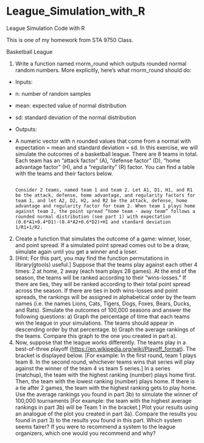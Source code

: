 # League_Simulation_with_R
League Simulation Code with R

This is one of my homework from STA 9750 Class. 
   
 Basketball League
1) Write a function named rnorm_round which outputs rounded normal random numbers. More explicitly, here’s what rnorm_round should do:
- Inputs:
- n: number of random samples
- mean: expected value of normal distribution
- sd: standard deviation of the normal distribution
- Outputs:
- A numeric vector with n rounded values that come from a normal with
expectation = mean and standard deviation = sd.
In this exercise, we will simulate the outcomes of a basketball league. There are 8 teams in total. Each team has an “attack factor” (A), “defense factor” (D), “home advantage factor” (H), and a “regularity” (R) factor. You can find a table with the teams and their factors below.
   
   
                                                                           
                                                                           
                                                                           Consider 2 teams, named team 1 and team 2. Let A1, D1, H1, and R1 be the attack, defense, home advantage, and regularity factors for team 1, and let A2, D2, H2, and R2 be the attack, defense, home advantage and regularity factor for team 2. When team 1 plays home against team 2, the point spread “home team - away team” follows a rounded normal distribution (see part 1) with expectation (0.6*A1+0.4*D1)-(0.4*A2+0.6*D2)+H1 and standard deviation 1/R1+1/R2.

 2) Create a function that simulates the outcome of a game: winner, loser, and point spread. If a simulated point spread comes out to be a draw, simulate again until you get a winner and a loser.
3) [Hint: For this part, you may find the function permutations in library(gtools) useful.] Suppose that the teams play against each other 4 times: 2 at home, 2 away (each team plays 28 games). At the end of the season, the teams will be ranked according to their “wins-losses.” If there are ties, they will be ranked according to their total point spread across the season. If there are ties in both wins-losses and point spreads, the rankings will be assigned in alphabetical order by the team names (i.e. the names Lions, Cats, Tigers, Dogs, Foxes, Bears, Ducks, and Rats). Simulate the outcomes of 100,000 seasons and answer the following questions:
a) Graph the percentage of time that each teams win the league in your simulations. The teams should appear in descending order by that percentage.
b) Graph the average rankings of the teams. Compare this graph to the one you created in part a).
4) Now, suppose that the league works differently. The teams play in a best-of-three playoff (​https://en.wikipedia.org/wiki/Playoff_format​). The bracket is displayed below. [For example: In the first round, team 1 plays team 8. In the second
round, whichever teams wins that series will play against the winner of the team 4 vs team 5 series.] In a series (matchup), the team with the highest ranking (number) plays home first. Then, the team with the lowest ranking (number) plays home. If there is a tie after 2 games, the team with the highest ranking gets to play home. Use the average rankings you found in part 3b) to simulate the winner of 100,000 tournaments [For example: the team with the highest average rankings in part 3b) will be Team 1 in the bracket.] Plot your results using an analogue of the plot you created in part 3a). Compare the results you found in part 3) to the results you found in this part. Which system seems fairer? If you were to recommend a system to the league organizers, which one would you recommend and why?
 
 
